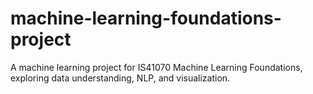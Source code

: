 # machine-learning-foundations-project
A machine learning project for IS41070 Machine Learning Foundations, exploring data understanding, NLP, and visualization.

